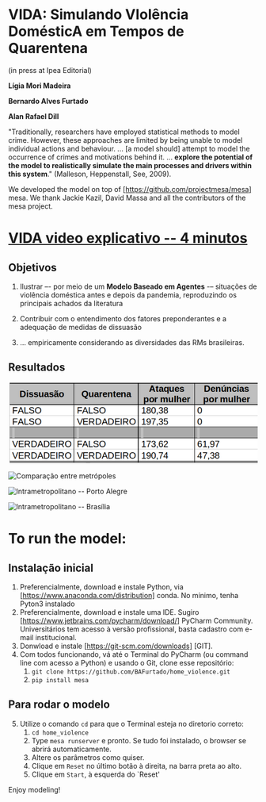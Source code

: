 # VIDA: Simulando VIolência DomésticA em Tempos de Quarentena

(in press at Ipea Editorial)

**Lígia Mori Madeira**

**Bernardo Alves Furtado**

**Alan Rafael Dill**

"Traditionally, researchers have employed statistical methods to model crime. However, these approaches
are limited by being unable to model individual actions and behaviour. ... [a model should] attempt to model
the occurrence of crimes and motivations behind it. ... **explore the potential of the model to realistically
simulate the main processes and drivers within this system**." (Malleson, Heppenstall, See, 2009).  

We developed the model on top of [https://github.com/projectmesa/mesa] mesa.
We thank Jackie Kazil, David Massa and all the contributors of the mesa project. 

# [VIDA video explicativo -- 4 minutos](https://www.youtube.com/watch?v=14r831iPbbM&feature=youtu.be])  

## Objetivos

1. Ilustrar –- por meio de um **Modelo Baseado em Agentes** -– situações de violência doméstica
antes e depois da pandemia, reproduzindo os principais achados da literatura

2. Contribuir com o entendimento dos fatores preponderantes e a adequação de medidas
de dissuasão

3. ... empiricamente considerando as
diversidades das RMs brasileiras.

## Resultados

![Baseline](prt.png)

![Comparação entre metrópoles](text/metropolis.png)

![Intrametropolitano -- Porto Alegre](text/Attacks_poa2.png)

![Intrametropolitano -- Brasília](text/BSB_attacks2.png)

# To run the model:
## Instalação inicial

1. Preferencialmente, download e instale Python, via [https://www.anaconda.com/distribution] conda. 
No mínimo, tenha Pyton3 instalado
2. Preferencialmente, download e instale uma IDE. Sugiro 
[https://www.jetbrains.com/pycharm/download/] PyCharm Community. 
Universitários tem acesso à versão profissional, basta cadastro com e-mail institucional. 
3. Donwload e instale [https://git-scm.com/downloads] [GIT].
4. Com todos funcionando, vá até o Terminal do PyCharm (ou command line com acesso a Python) e usando o Git, 
clone esse repositório:
    1. `git clone https://github.com/BAFurtado/home_violence.git`  
    2. `pip install mesa`
    
## Para rodar o modelo
5. Utilize o comando `cd` para que o Terminal esteja no diretorio correto: 
    1. `cd home_violence`
    2. Type `mesa runserver` e pronto. Se tudo foi instalado, o browser se abrirá automaticamente. 
    3. Altere os parâmetros como quiser.
    4. Clique em `Reset` no último botão à direita, na barra preta ao alto.
    5. Clique em `Start`, à esquerda do `Reset'
    
Enjoy modeling!
